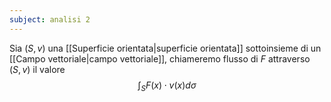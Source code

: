 ```yaml
---
subject: analisi 2
---
```

Sia $(S,v)$ una [[Superficie orientata|superficie orientata]] sottoinsieme di un [[Campo vettoriale|campo vettoriale]], chiameremo flusso di $F$ attraverso $(S,v)$ il valore
$$
\int_SF(x)\cdot v(x)d\sigma
$$
